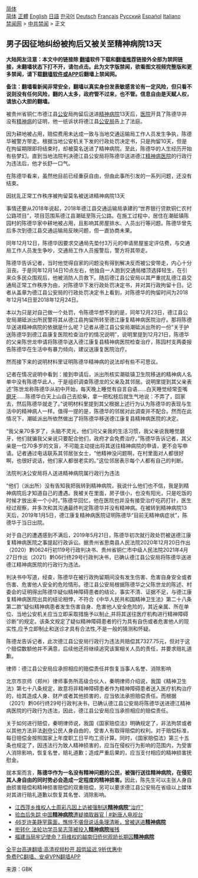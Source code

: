  <!-- 面包屑导航 --> <div class="breadcrumb"><!-- GTranslate: https://gtranslate.io/ -->  <div class="switcher notranslate">  <div class="selected">  <a href="#" onclick="return false;"> 简体</a>  </div>  <div class="option">  <a href="https://www.bannedbook.org" onclick="doGTranslate('zh-CN|zh-CN');jQuery('div.switcher div.selected a').html(jQuery(this).html());return false;" title="简体中文" class="nturl selected"> 简体</a>  <a href="https://www.bannedbook.org/zh-tw/" onclick="doGTranslate('zh-CN|zh-TW');jQuery('div.switcher div.selected a').html(jQuery(this).html());return false;" title="繁體中文" class="nturl"> 正體</a>  <a href="https://www.bannedbook.org/en/" onclick="doGTranslate('zh-CN|en');jQuery('div.switcher div.selected a').html(jQuery(this).html());return false;" title="English" class="nturl"> English</a>  <a href="https://www.bannedbook.org/ja/" onclick="doGTranslate('zh-CN|ja');jQuery('div.switcher div.selected a').html(jQuery(this).html());return false;" title="日本語" class="nturl"> 日語</a>  <a href="https://www.bannedbook.org/ko/" onclick="doGTranslate('zh-CN|ko');jQuery('div.switcher div.selected a').html(jQuery(this).html());return false;" title="한국어" class="nturl"> 한국어</a>  <a href="https://www.bannedbook.org/de/" onclick="doGTranslate('zh-CN|de');jQuery('div.switcher div.selected a').html(jQuery(this).html());return false;" title="Deutsch" class="nturl"> Deutsch</a>  <a href="https://www.bannedbook.org/fr/" onclick="doGTranslate('zh-CN|fr');jQuery('div.switcher div.selected a').html(jQuery(this).html());return false;" title="Français" class="nturl"> Français</a>  <a href="https://www.bannedbook.org/ru/" onclick="doGTranslate('zh-CN|ru');jQuery('div.switcher div.selected a').html(jQuery(this).html());return false;" title="Русский" class="nturl"> Русский</a>  <a href="https://www.bannedbook.org/es/" onclick="doGTranslate('zh-CN|es');jQuery('div.switcher div.selected a').html(jQuery(this).html());return false;" title="Español" class="nturl"> Español</a>  <a href="https://www.bannedbook.org/it/" onclick="doGTranslate('zh-CN|it');jQuery('div.switcher div.selected a').html(jQuery(this).html());return false;" title="Italiano" class="nturl"> Italiano</a>  </div>  </div>      <div class='breadcrumb-sub'><!-- Breadcrumb NavXT 6.3.0 --> <a href="https://www.bannedbook.org/" class="home">禁闻网</a> &gt; <a href="https://www.bannedbook.org/bnews/cbnews/" class="category">中共禁闻</a> &gt; 正文</div></div><h2>男子因征地纠纷被拘后又被关至精神病院13天</h2> <p class="notice"><b>大陆网友注意：本文中的链接除 <a href="https://github.com/bannedbook/fanqiang" >翻墙</a>软件下载和<a href="https://github.com/killgcd/justmysocks/blob/master/README.md">翻墙推荐</a>链接外全部为禁网链接，未翻墙状态下打不开，请勿点击。此为文字版禁闻，欲看图文视频完整版和更多禁闻，请下载<a href="https://github.com/bannedbook/fanqiang">翻墙软件或APP</a>后翻墙上禁闻网。</p><p>备注：翻墙看新闻非常安全，翻墙以真实身份发表敏感言论有一定风险，但只看不说则没有任何风险，翻的人太多，政府管不过来，也不管。信息自由是天赋人权，请放心大胆的翻墙。</b></p>  <div class="entry"> <p>被贵州省铜仁市德江县<a href="https://www.bannedbook.org/bnews/tag/%e5%85%ac%e5%ae%89/" class="st_tag internal_tag" rel="tag" title="标签 公安 下的日志">公安</a>局拘留后送进<a href="https://www.bannedbook.org/bnews/tag/%e7%b2%be%e7%a5%9e%e7%97%85%e9%99%a2/" class="st_tag internal_tag" rel="tag" title="标签 精神病院 下的日志">精神病院</a>13天后，<a href="https://www.bannedbook.org/bnews/tag/%E5%8C%BB%E9%99%A2/" class="st_tag internal_tag" rel="tag" title="标签 医院 下的日志">医院</a>开具了陈德华并没有<a href="https://www.bannedbook.org/bnews/tag/%e7%b2%be%e7%a5%9e%e7%97%85/" class="st_tag internal_tag" rel="tag" title="标签 精神病 下的日志">精神病</a>的证明，他一纸诉状将德江县<a href="https://www.bannedbook.org/bnews/tag/%e5%85%ac%e5%ae%89%e5%b1%80/" class="st_tag internal_tag" rel="tag" title="标签 公安局 下的日志">公安局</a>告上了法庭。</p> <p>因为耕地被占用，赔偿费用未达成一致与当地交通运输局工作人员发生争执，陈德华被警方带走。根据当地公安机关下发的行政处罚决定书，只是拘留10天，但是在拘留期限即将结束时，却被莫名送进了精神病院。至此，陈德华的人生经历开始有些梦幻。直到当地法院判决德江县公安局将陈德华送进德江<a href="https://www.bannedbook.org/bnews/tag/%E7%B2%BE%E7%A5%9E%E7%97%85%E5%8C%BB%E9%99%A2/" class="st_tag internal_tag" rel="tag" title="标签 精神病医院 下的日志">精神病医院</a>的行政行为违法后，他才长舒一口气。</p> <p>在陈德华看来，虽然他目前已经重获自由，但由此事所引发的一系列问题，还没有结束。</p> <p>因扰乱正常工作秩序被拘留莫名被送进精神病院13天</p> <p>事情还要从2018年说起，2018年德江县交通运输局承建的“世界银行贷款铜仁农村公路项目”，项目范围系德江县潮砥至陈元公路。在施工过程中，居住在潮砥镇陈园村的陈德华家中耕地被占用，且影响其房屋排水、人员出行等问题。陈德华曾先后多次到德江县交通运输局反映问题，但一直协商未果。</p>  <p>同年12月12日，陈德华因要求交通局先垫付3万元的申请房屋鉴定评估费，与交通局工作人员发生争吵，交通局工作人员报警后，警方将其带走。</p> <p>陈德华告诉记者，当时他觉得自家的问题没有得到解决反而被公安带走，内心十分沮丧。于是同年12月14日10点左右，他独自一人跑到交通局楼顶选择轻生，在引来众多民众围观后，他被消防人员救下。随后德江县公安局以其严重扰乱德江县交通局正常工作秩序为由，对陈德华下发行政处罚决定书，并对其行政拘留十日。记者从盖章为德江县公安局的行政处罚决定书上看到，对陈德华的拘留时间为2018年12月14日至2018年12月24日。</p> <p>本以为只是对自己做一个处罚，令陈德华想不到的是，同年12月23日，德江县公安局潮砥派出所民警将其从德江县拘留所转至德江康复精神病医院治疗。那将陈德华送进精神病院的依据是什么呢？记者从德江县公安局潮砥派出所的一份“关于护送陈德华到德江县康复医院检查治疗的情况说明”，说明里提到12月21日，陈德华的父亲陈世龙申请将陈德华送入德江康复县精神病医院检查治疗，陈园村支两委报告陈德华在生活中有暴力倾向，建议送康复医院治疗。</p> <p>然而接下来的说明材料里证明陈德华精神病的说法却有些不可思议。</p> <p>记者在情况说明中看到：接到申请后，派出所核实潮砥镇卫生院移送的精神病人名单中没有陈德华此人，于是组织调查陈德龙的父亲及其邻居。说明里提到其父亲表述“陈世龙称陈德华从初中开始，每天晚上睡觉有自言自语……白天睡觉经常歪嘴<a href="https://www.bannedbook.org/bnews/tag/%E7%A3%A8%E7%89%99/" class="st_tag internal_tag" rel="tag" title="标签 磨牙 下的日志">磨牙</a>……陈德华白天上山自己去拾柴，拿一把松枝后就生气地说：不弄了，回家去，然后陈德华就走了。”说明材料里提到其父根据上述行为认为陈德华的表现与生活中的精神病人一样。值得一提的是，陈德华的邻居对此调查并不配合。然而在此情况下，潮砥派出所依然做出了将陈德华移送德江康复县精神病医院的决定。</p>  <p>“我父亲70多岁了，头脑不灵光，他们问父亲我的生活习惯，我父亲说我睡觉磨牙，他们就骗我父亲说只要配合他们，政府才会免费治疗。”陈德华告诉记者，其父亲是一位70多岁的文盲，不可能主动提出将其送往精神病院的申请，更不会写申请。记者通过电话联系其邻居张女士，“他精神没问题啊，在村里面对人都很好啊，也很好说话，他们家人都很老实的。”这位邻居表示每个人都有自己的判断。</p> <p>法院判决公安局将人送进精神病院属行政行为违法</p> <p>“他们（派出所）没有告知我把我转到精神病院，我说什么他们也不信，我是到精神病院后才知道自己的遭遇。我被关在里面，房子很小，也没有阳光，只是吃饭的时候才放出来一个小时。”陈德华回忆，他在医院也并没有接受治疗吃药打针，医生经过观察，并多次和其沟通最终判定陈德华并没有精神病。在被转到精神病院13天后，2019年1月5日，德江康复精神病医院证明陈德华“目前无精神病症状”，陈德华于当日出院。</p> <p>对于自己的遭遇感到不满后，2019年5月21日，陈德华初次就行政处罚被送德江康复精神病医院之事提起行政诉讼。据贵州省思南县人民法院2020年12月20日作出（2020）黔0624行初119号行政判决书、贵州省铜仁市中级人民法院2021年4月27日作出（2021）黔06行终29号行政判决书，已确认德江县公安局将陈德华送进德江精神病医院的行政行为违法。</p> <p>判决书中写道，经查，陈德华在被行政拘留期间没有发生伤害、危害自身安全或者伤害、危害他人安全的危险情形。德江县公安局根据陈德华之父陈世龙的陈述、村委会的证明得出陈德华疑似精神障碍患者的结论，事实不清、证据不足，与德江康复精神病医院出具的结论相悖，不符合《中华人民共和国精神卫生法》第二十八条第二款“疑似精神病患者发生伤害自身、危害他人安全危险的，其近亲属、所在单位、当地公安机关应当立即采取措施予以制止,并将其送往医疗机构进行精神障碍诊断”的规定。该条文规定了疑似精神障碍患者的行为具有自伤或者危害他人的现实性,应予立即制止和送诊才具有合法性,不是一般的猜测和怀疑。</p>  <p>陈德龙告诉记者，此次德江县公安局行政行为违法共赔偿其7327.75元，但对于这个赔偿数额他并不满意，后续他还将继续追究该案相关人员的责任，并要求赔礼道歉。</p> <p>律师：德江县公安局应承担相应的赔偿责任并恢复当事人名誉、消除影响</p> <p>北京市京师（郑州）律师事务所高级合伙人，秦明律师介绍说，我国《精神卫生法》第七十八条规定，故意将非精神障碍患者作为精神障碍患者送入医疗机构治疗的，给其造成人身、财产或者其他损害的，应当依法承担赔偿责任。而根据（2021）黔06行终29号行政判决书，已确认德江县公安局将陈德华送进德江精神病医院的行政行为违法，因此，德江县公安局应当承担相应的赔偿责任。</p> <p>关于如何进行赔偿，秦明律师说，我国《国家赔偿法》明确规定了，非法拘禁或者以其他方法非法<span class='wp_keywordlink'><a href="https://www.bannedbook.org/forum2/topic21.html" title="《剥夺》 黄建民 著" target="_blank">剥夺</a></span>公民人身自由的，受害人有取得赔偿的权利。对于赔偿标准，每日赔偿金按照国家上年度职工日平均工资计算。同时，《国家赔偿法》第三十五条也规定了，因违法行为致人精神损害的，应当在侵权行为影响的范围内，为受害人消除影响，恢复名誉，赔礼道歉；造成严重后果的，应当支付相应的精神损害抚慰金。</p> <p>就本案而言，<strong>陈德华作为一名没有精神问题的公民，被强行送往精神病院，在侵犯其人身自由的同时势必会造成一定程度的精神损害。</strong>因此，陈先生可以主张人身自由损害赔偿和精神损害赔偿的双重赔偿，另可以要求德江县公安局在省级以上媒体对其进行赔礼道歉以恢复其名誉、消除影响。</p>  <ul class='op-related-articles' title='相关阅读'> <li><a href='https://www.bannedbook.org/bnews/weiquan/20210820/1609946.html' target='_blank'>江西萍乡维权人士周彩凡因上访被强制送<b>精神病院</b>&#8220;治疗&#8221;</a></li> <li><a href='https://www.bannedbook.org/bnews/bannedvideo/20210815/1606408.html' target='_blank'>验血后失踪 中国<b>精神病院</b>遭疑摘取器官 | #新唐人电视台</a></li> <li><a href='https://www.bannedbook.org/bnews/yule/20210803/1599165.html' target='_blank'>46岁许美静罕露面，憔悴不堪但说话条理清晰，曾被送进<b>精神病院</b></a></li> <li><a href='https://www.bannedbook.org/bnews/cnnews/20210703/1579385.html' target='_blank'>拒转化 法轮功学员吴志萍被投入<b>精神病院</b>摧残</a></li> <li><a href='https://www.bannedbook.org/bnews/weiquan/20210618/1569576.html' target='_blank'>福建当局牢记使命&#65311;将维权的越南归侨何观娇长期囚<b>精神病院</b></a></li> </ul> <p class="texttj"> <a href="https://github.com/bannedbook/fanqiang/wiki/V2ray%E6%9C%BA%E5%9C%BA" target="_blank">全平台高速翻墙:高清视频秒开,超低延迟,9折优惠中</a><br/> <a href="https://github.com/bannedbook/fanqiang/wiki/%E7%A6%81%E9%97%BB%E7%BD%91%E5%AE%89%E5%8D%93%E7%BF%BB%E5%A2%99%E6%96%B0%E9%97%BBAPP" target="_blank">免费PC翻墙、安卓VPN翻墙APP</a></p><p> 来源：GBK </p><a name='sharetosocial'></a>  <div style="margin-bottom:5px;padding-bottom:5px;clear:both"> <div id="archive-pix-1" class="banner-ads"> <!-- AuctionX Display platform tag START --> <div id="26318x728x90x621x_ADSLOT2" clicktrack="%%CLICK_URL_ESC%%"></div> <!-- AuctionX Display platform tag END --> </div> <div id="archive-pix-2" class="banner-ads"> <!-- AuctionX Display platform tag START --> <div id="26315x300x250x621x_ADSLOT2" clicktrack="%%CLICK_URL_ESC%%"></div> <!-- AuctionX Display platform tag END --> </div> </div>  <div id="archive-pix-1" class="banner-ads"> <!-- AuctionX Display platform tag START --> <div id="26318x728x90x621x_ADSLOT3" clicktrack="%%CLICK_URL_ESC%%"></div> <!-- AuctionX Display platform tag END --> </div> </div><!--END ENTRY--> 